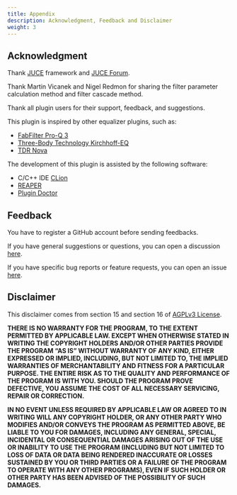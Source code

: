 ```yaml
---
title: Appendix
description: Acknowledgment, Feedback and Disclaimer
weight: 3
---
```


## Acknowledgment

Thank [JUCE](https://github.com/juce-framework/JUCE) framework and [JUCE Forum](https://forum.juce.com/).

Thank Martin Vicanek and Nigel Redmon for sharing the filter parameter calculation method and filter cascade method.

Thank all plugin users for their support, feedback, and suggestions.

This plugin is inspired by other equalizer plugins, such as:

- [FabFilter Pro-Q 3](https://www.fabfilter.com/products/pro-q-3-equalizer-plug-in)
- [Three-Body Technology Kirchhoff-EQ](https://www.threebodytech.com/en/products/kirchhoffeq)
- [TDR Nova](https://www.tokyodawn.net/tdr-nova/)

The development of this plugin is assisted by the following software:

- C/C++ IDE [CLion](https://www.jetbrains.com/clion/)
- [REAPER](https://www.reaper.fm/)
- [Plugin Doctor](https://ddmf.eu/plugindoctor/)

## Feedback

You have to register a GitHub account before sending feedbacks.

If you have general suggestions or questions, you can open a discussion [here](https://github.com/ZL-Audio/ZLEqualizer/discussions).

If you have specific bug reports or feature requests, you can open an issue [here](https://github.com/ZL-Audio/ZLEqualizer/issues).

## Disclaimer

This disclaimer comes from section 15 and section 16 of [AGPLv3 License](https://www.gnu.org/licenses/agpl-3.0.en.html).

**THERE IS NO WARRANTY FOR THE PROGRAM, TO THE EXTENT PERMITTED BY APPLICABLE LAW. EXCEPT WHEN OTHERWISE STATED IN WRITING THE COPYRIGHT HOLDERS AND/OR OTHER PARTIES PROVIDE THE PROGRAM “AS IS” WITHOUT WARRANTY OF ANY KIND, EITHER EXPRESSED OR IMPLIED, INCLUDING, BUT NOT LIMITED TO, THE IMPLIED WARRANTIES OF MERCHANTABILITY AND FITNESS FOR A PARTICULAR PURPOSE. THE ENTIRE RISK AS TO THE QUALITY AND PERFORMANCE OF THE PROGRAM IS WITH YOU. SHOULD THE PROGRAM PROVE DEFECTIVE, YOU ASSUME THE COST OF ALL NECESSARY SERVICING, REPAIR OR CORRECTION.**

**IN NO EVENT UNLESS REQUIRED BY APPLICABLE LAW OR AGREED TO IN WRITING WILL ANY COPYRIGHT HOLDER, OR ANY OTHER PARTY WHO MODIFIES AND/OR CONVEYS THE PROGRAM AS PERMITTED ABOVE, BE LIABLE TO YOU FOR DAMAGES, INCLUDING ANY GENERAL, SPECIAL, INCIDENTAL OR CONSEQUENTIAL DAMAGES ARISING OUT OF THE USE OR INABILITY TO USE THE PROGRAM (INCLUDING BUT NOT LIMITED TO LOSS OF DATA OR DATA BEING RENDERED INACCURATE OR LOSSES SUSTAINED BY YOU OR THIRD PARTIES OR A FAILURE OF THE PROGRAM TO OPERATE WITH ANY OTHER PROGRAMS), EVEN IF SUCH HOLDER OR OTHER PARTY HAS BEEN ADVISED OF THE POSSIBILITY OF SUCH DAMAGES.**